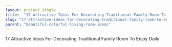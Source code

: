 ```yaml
---
layout: project_single
title:  "17 Attractive Ideas For Decorating Traditional Family Room To Enjoy Daily"
slug: "17-attractive-ideas-for-decorating-traditional-family-room-to-enjoy-daily"
parent: "beautiful-colorful-living-room-ideas"
---
```

17 Attractive Ideas For Decorating Traditional Family Room To Enjoy Daily